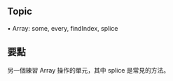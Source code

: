 ## Topic ##
• Array: some, every, findIndex, splice  

## 要點 ##
另一個練習 Array 操作的單元，其中 splice 是常見的方法。
